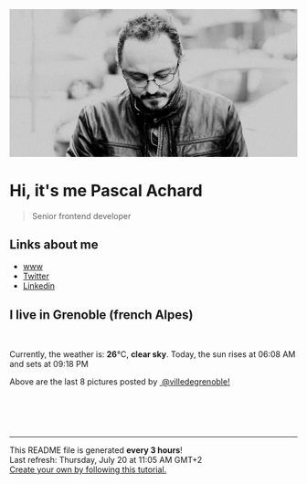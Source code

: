![Pascal Achard](./images/photo-pascal-achard.jpg)
# Hi, it's me Pascal Achard
> Senior frontend developer

## Links about me
- [www](https://www.pascal-achard.com)
- [Twitter](https://twitter.com/botmaster)
- [Linkedin](http://www.linkedin.com/in/pascal-achard)


## I live in Grenoble (french Alpes)
<img src="https://openweathermap.org/img/wn/01d@2x.png" alt="">

Currently, the weather is: **26**°C, **clear sky**.
Today, the sun rises at 06:08 AM and sets at 09:18 PM

Above are the last 8 pictures posted by <a href="https://www.instagram.com/villedegrenoble/" target="_blank"><img alt="" src="https://upload.wikimedia.org/wikipedia/commons/thumb/e/e7/Instagram_logo_2016.svg/1024px-Instagram_logo_2016.svg.png" width="20"/> @villedegrenoble!</a>

<p style="display: flex; flex-wrap: wrap; gap: 20px;">
        <img src="https://cdn1.picuki.com/hosted-by-instagram/q/0exhNuNYnjBcaS3SYdxKjf8R3+JwWgxSZ60STLepjSVmIR1vLHOapZA0mpCl6yRxIwVgFDeSYzxm5YMoU1tZDD18PUXaQLCNSztR7qWdVezN1Txh8ZNpk7owL3cfbHWs98EvVwmYdSgIGaYDG7uo%7C%7Ceof+OXucjEHpi2VNrQT9zJBpY6uSKVKz8B13bHR1Bv9vdBhYgJE8VQpMBQ7odLUvj8ESLnnM9kl6PA5RbMCg8kW%7C%7C+7piSS1X24ldihBGTOguYrVwr9T3GXXejYH9GmkGoYzKmBOsEKvkykyk7R3vIu3MqUr3Po17IH4fTcED3tKhjVPsdK+lCGQPy38mUxanjCD%7C%7CZK3U6tytLL6CNm4Z%7C%7Ce71HnPb7LyR+xUZG4WF8XCQ3j6L+eyIOpVu71nOqpXjm%7C%7Cz%7C%7CwPgIuTW+EInJWcMvDqIM4F5R6DFxvzxpiE=.jpeg" alt="" width="200"/>
        <img src="https://cdn1.picuki.com/hosted-by-instagram/q/0exhNuNYnjBcaS3SYdxKjf8R3+JwWgxSZ60STLepjSVmIR1vLHOapZA0mpCl6yRxIwVgFDeSYzxm5Y0uU1tVCj18PUXaQLeLRD5V6aiaXebN0Tdl8pNlk783LnYabHeu88UpUwmYdSgIGaYDG7uo%7C%7CesJ+fjrcjcFrjOMNbRKmDdttdCwFahlza4lsfe4kx2xu5xncG114WNxahlw5OLUqQUCSKnjMcF6saR5Uvobi9BUpr6gmCG2GGM5b295BTGS9IjOkqg8iyDXdzQspjD3FO8EIU8hjl246jMAorp+gZGSGaNM+MZgn434YklBWmhm+jVBocW+xzTsSUGI%7C%7CgVRwGKOlf7kNPEu+8WgGtKbcc7wx3nPS5PKAL9Ocks2CtrRbGzlE8OeJut+hoZ9Df5q+X2z8jebJIbN3gQ3CzAX1WCpKcNWZd7b+6GnzWTZhmDWolRuxJo=.jpeg" alt="" width="200"/>
        <img src="https://cdn1.picuki.com/hosted-by-instagram/q/0exhNuNYnjBcaS3SYdxKjf8R3+JwWgxSZ60STLepjSVmIR1vLHOapZA0mpCj4yRwKwVlASuRYzxm5Y4uU1lRCT15PELdTbeBSz5T6q2YUefN1jNk9pNglr09K3YbYXCv9sssVAmYdSgIGaYDG7uo%7C%7CesJ%7C%7CPnucjcFrjOMNbRKmDdttdCwFahlza4lsfe4kx2xu5xncG114WNxahlw5OLUqQUCSKnjMcF6saR5Uvobi9BUpr6gmCG2GGM5b295BTGS9IjOkqg8iyDXdzQspjD3Ee8EIU8hjl246joVqJwKxdW1FqNI+MYHm7rgQk9BWmhm+jVBocW+xzTvSUGI%7C%7CgVRwGKOlf7kNPEu+8WgGtKbcevtmXT3S5z2HPYafywmDa3ZQwzvJMWlK%7C%7CdboJgcH60c0Am4xxC0Xbmi1zI3CzAX1WCpLcQjE9zb+6GnzWTZhmDWolRuxJo=.jpeg" alt="" width="200"/>
        <img src="https://cdn1.picuki.com/hosted-by-instagram/q/0exhNuNYnjBcaS3SYdxKjf8R3+JwWgxSZ60STLepjSVmIR1vLHOapZA0mpCj4yRwKwVlASuRYzxm5Y4tVFtQAj19O0LaSbKORTtU6KufUubN0j1m8p9inLoyJHIYYHOo9sYsUgmYdSgIGaYDG7uo%7C%7CesJ%7C%7CPnucjcFrjOMNbRKmDdttdCwFahlza4lsfe4kx2xu5xncG114WNxahlw5OLUqQUCSKnjMcF6saR5Uvobi9BUpr6gmCG2GGM5b295BTGS9IjOkqg8iyDXdzQspjD3Fu8EIU8hjl246icSjYd9iomXGIV++MZhp47RSUJBWmhm+jVBocW+xzTvSUGI%7C%7CgVRwGKOlf7kNPEu+8WgGtKbd8jTzhDsQ4LKEqtNeGAGUerwBU+LBPm4U+d1rL9dJqxt%7C%7C0STzwOQTLql6jI3CzAX1WCpLcBVE9%7C%7Cb+6GnzWTZhmDWolRuxJo=.jpeg" alt="" width="200"/>
        <img src="https://cdn1.picuki.com/hosted-by-instagram/q/0exhNuNYnjBcaS3SYdxKjf8R3+JwWgxSZ60STLepjSVmIR1vLHOapZA0mpCl6yRxIwVgFDeSYzxm5IsiUllUDT18PELWT7OLRT5Q7aqQXefN1DFj%7C%7CJNhkbwzJHQdYXGo%7C%7CsUsVwmYdSgIGaYDG7uo%7C%7CesJ+fjrcjcFrjOMNbRKmDdttdCwFahlza4lsfe4kx2xu5xncG114WNxahlw5OLUqQUCSKnjMcF6saR5Uvobi9BUpr6gmCG2GGM5b295BTGS9IjOkqg8iyDXdzQspjD3Ee8EIU8hjl246kA+tIckoLSzBaFE+MZ1qbHHdURBWmhm+jVBocW+xzTsSUGI%7C%7CgVRwGKOlf7kNPEu+8WgGtKbccrrnC7LObfuIexnSmoYCO7QBXjpcuO0PeQJxLxnDuln9gq08wuwY4Tl2SI3CzAX1WCpL7FVGq%7C%7Cb+6GnzWTZhmDWolRuxJo=.jpeg" alt="" width="200"/>
        <img src="https://cdn1.picuki.com/hosted-by-instagram/q/0exhNuNYnjBcaS3SYdxKjf8R3+JwWgxSZ60STLepjSVmIR1vLHOapZA0mpCl6yRxIwVgFDeSYzxm5IsjVVtYDD18PELWT7yKSj5Q7aqQVe7N2zJm8JFgkbw9KnQdYXWu8sotXAmYdSgIGaYDG7uo%7C%7CesJ%7C%7Cv3waTUGuDaRN+UtzCVG%7C%7CMm0X51wm8Rm3ayEv0PxtpcyKzNe92U1aV4ptYyX+3QJWPr5PN1gpKZlR7pCicgIrdDgmBq7EHl3Kj4tUQ+RubTOl+1e3DbPIzo%7C%7C7mWXQ4AaFwEaqlizs1A0toFzqaqTZY49zt8ZkIH2CmUEXTE86kEon5zgx3PySWaI03l+xE%7C%7Cc8pG1dMZ+pbroNOuUBvP9lHLBeKHNOb1cC28mCcvnQUvkNs+hJo5Wk9YZSNpqhHjg0UCCerPLzxp1WW1I0GHfWg==.jpeg" alt="" width="200"/>
        <img src="https://cdn1.picuki.com/hosted-by-instagram/q/0exhNuNYnjBcaS3SYdxKjf8R3+JwWgxSZ60STLepjSVmIR1vLHOapZA0mpCj4yRwKwVlASuRYzxl7YwoUFxYAj1yOEDWQbKJTD9Q7aqfVevN2zVg9p9gkrs0K3UdZH+r8cUtUwmYdSgIGaYDG7uo%7C%7CesJ+vPucjEHpi2VNrQT9zJBpY6uSKVKz8B13bHR1Bv9vdBhYgJE8VQpMBQ7odLUvj8ESLnnM9kl6PA5RbMCg8kW%7C%7C+7piSS1X24ldihBGTOguYrVwr9S1WXXejYH9GmkGrxpA1wVqw2TnxoQk7R20LeLE7kr3Po17IH4fTcED3tJhjVPsdK+lCGQPy38mUxanjCD%7C%7CZK3VtQin8DiI+qMB4jx+CnBQpjoNqx5U1MtONfeW1KKC9eyPdhsvr18EfYZ4Vnz%7C%7CwPgIuTW%7C%7CUVVIhEMvDqIM4F5R6DFxvzxpiE=.jpeg" alt="" width="200"/>
        <img src="https://cdn1.picuki.com/hosted-by-instagram/q/0exhNuNYnjBcaS3SYdxKjf8R3+JwWgxSZ60STLepjSVmIR1vLHOapZA0mpCl6yRxIwVgFDeSYzxl7I8qUF1ZDj18PEHeTL2NRT5c76WeU+fN1jJm9JVkl7ozKnEaYHCm98ArUwmYdSgIGaYDG7uo%7C%7CesJ+fjtcjcFoDWMNbREnjdttdCwFahlza4ls%7C%7Ce4kx2xu5xncG0MzWUiG0E8%7C%7C87ZpTQeWfrkf9l1svA6F%7C%7CkPjskM5fz6miKqEGBkeGFzUQ+RubTCnvpe1HO+Mgo2+F6oT6pmCVo810+YoRIFlNwPsN2DApw%7C%7Cz7g9ta2KbUk2Dm87sDVPsbWc0SDOaj3+khYUzGiOkuOOU%7C%7CgCo6XAMfmKZ9bvmwjBRpiLJu19W08iBKX8VgvwNMGPAOp%7C%7ClZ8YJftb0XGdwUCyce2iiDFUVWAapXK0ApFPUPSZmfemoSKE1A==.jpeg" alt="" width="200"/>
</p>

------------
<p>This README file is generated <b>every 3 hours</b>!
    <br />Last refresh: Thursday, July 20 at 11:05 AM GMT+2
    <br /><a href="https://medium.com/@th.guibert/how-to-create-a-self-updating-readme-md-for-your-github-profile-f8b05744ca91">Create your own by following this tutorial.</a>
</p>
<p><a href="https://github.com/botmaster/botmaster/actions/workflows/main.yaml"><img alt="" src="https://github.com/botmaster/botmaster/actions/workflows/main.yaml/badge.svg" /></a></p>

